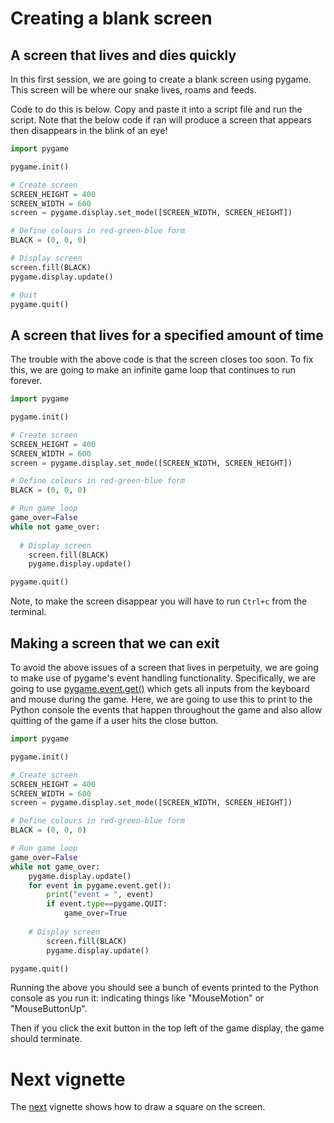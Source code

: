 # Creating a blank screen

## A screen that lives and dies quickly

In this first session, we are going to create a blank screen using pygame. This screen will be where our snake lives, roams and feeds.

Code to do this is below. Copy and paste it into a script file and run the script. Note that the below code if ran will produce a screen that appears then disappears in the blink of an eye!

```python
import pygame

pygame.init()

# Create screen
SCREEN_HEIGHT = 400
SCREEN_WIDTH = 600
screen = pygame.display.set_mode([SCREEN_WIDTH, SCREEN_HEIGHT])

# Define colours in red-green-blue form
BLACK = (0, 0, 0)

# Display screen
screen.fill(BLACK)
pygame.display.update()

# Quit
pygame.quit()
```

## A screen that lives for a specified amount of time

The trouble with the above code is that the screen closes too soon. To fix this, we are going to make an infinite game loop that continues to run forever.

```python
import pygame

pygame.init()

# Create screen
SCREEN_HEIGHT = 400
SCREEN_WIDTH = 600
screen = pygame.display.set_mode([SCREEN_WIDTH, SCREEN_HEIGHT])

# Define colours in red-green-blue form
BLACK = (0, 0, 0)

# Run game loop
game_over=False
while not game_over:
  
  # Display screen
	screen.fill(BLACK)
	pygame.display.update()

pygame.quit()
```

Note, to make the screen disappear you will have to run `Ctrl+c` from the terminal.

## Making a screen that we can exit

To avoid the above issues of a screen that lives in perpetuity, we are going to make use of pygame's event handling functionality. Specifically, we are going to use [pygame.event.get()](https://www.pygame.org/docs/ref/event.html#pygame.event.get) which gets all inputs from the keyboard and mouse during the game. Here, we are going to use this to print to the Python console the events that happen throughout the game and also allow quitting of the game if a user hits the close button.

```python
import pygame

pygame.init()

# Create screen
SCREEN_HEIGHT = 400
SCREEN_WIDTH = 600
screen = pygame.display.set_mode([SCREEN_WIDTH, SCREEN_HEIGHT])

# Define colours in red-green-blue form
BLACK = (0, 0, 0)

# Run game loop
game_over=False
while not game_over:
  	pygame.display.update()
    for event in pygame.event.get():
      	print("event = ", event)
        if event.type==pygame.QUIT:
            game_over=True
    
    # Display screen
		screen.fill(BLACK)
		pygame.display.update()

pygame.quit()
```

Running the above you should see a bunch of events printed to the Python console as you run it: indicating things like "MouseMotion" or "MouseButtonUp".

Then if you click the exit button in the top left of the game display, the game should terminate.

# Next vignette

The [next](./drawing.md) vignette shows how to draw a square on the screen.